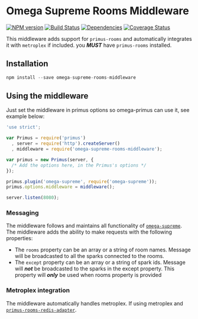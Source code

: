 # Omega Supreme Rooms Middleware

[![NPM version](https://img.shields.io/npm/v/omega-supreme-rooms-middleware.svg?style=flat-square)](https://www.npmjs.com/package/omega-supreme-rooms-middleware)
[![Build Status](https://img.shields.io/travis/fadeenk/omega-supreme-rooms-middleware/master.svg?style=flat-square)](https://travis-ci.org/fadeenk/omega-supreme-rooms-middleware)
[![Dependencies](https://img.shields.io/david/fadeenk/omega-supreme-rooms-middleware.svg?style=flat-square)](https://david-dm.org/fadeenk/omega-supreme-rooms-middleware)
[![Coverage Status](https://img.shields.io/coveralls/fadeenk/omega-supreme-rooms-middleware/master.svg?style=flat-square)](https://coveralls.io/r/fadeenk/omega-supreme-rooms-middleware?branch=master)

This middleware adds support for `primus-rooms` and automatically integrates it with `metroplex` if included.
you **_MUST_** have `primus-rooms` installed.

## Installation

```js
npm install --save omega-supreme-rooms-middleware
```

## Using the middleware

Just set the middleware in primus options so omega-primus can use it, see example below:

```js
'use strict';

var Primus = require('primus')
  , server = require('http').createServer()
  , middleware = require('omega-supreme-rooms-middleware');

var primus = new Primus(server, {
  /* Add the options here, in the Primus's options */
});

primus.plugin('omega-supreme', require('omega-supreme'));
primus.options.middleware = middleware();

server.listen(8080);
```

### Messaging

The middleware follows and maintains all functionality of [`omega-supreme`](https://github.com/primus/omega-supreme).
The middleware adds the ability to make requests with the following properties:

- The `rooms` property can be an array or a string of room names. Message will be
 broadcasted to all the sparks connected to the rooms.
- The `except` property can be an array or a string of spark ids. Message will ***not***
 be broadcasted to the sparks in the except property. This property will ***only*** be
 used when rooms property is provided

### Metroplex integration

The middleware automatically handles metroplex. If using metroplex and [`primus-rooms-redis-adapter`](https://github.com/fadeenk/primus-rooms-redis-adapter).

